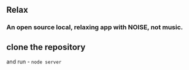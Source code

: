 ## Relax
### An open source local, relaxing app with NOISE, not music.

## clone the repository 

and run - `node server`
